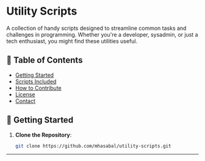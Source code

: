 # Utility Scripts

A collection of handy scripts designed to streamline common tasks and challenges in programming. Whether you're a developer, sysadmin, or just a tech enthusiast, you might find these utilities useful.

## 📝 Table of Contents

- [Getting Started](#getting-started)
- [Scripts Included](#scripts-included)
- [How to Contribute](#how-to-contribute)
- [License](#license)
- [Contact](#contact)

## 🚀 Getting Started

1. **Clone the Repository**:
   ```bash
   git clone https://github.com/mhasabal/utility-scripts.git

---



